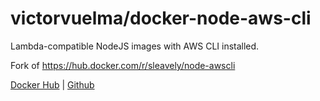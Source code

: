 # victorvuelma/docker-node-aws-cli

Lambda-compatible NodeJS images with AWS CLI installed.

Fork of https://hub.docker.com/r/sleavely/node-awscli

[Docker Hub](https://hub.docker.com/r/victorvuelma/docker-node-aws-cli) | [Github](https://github.com/victorvuelma/docker-node-aws-cli)
